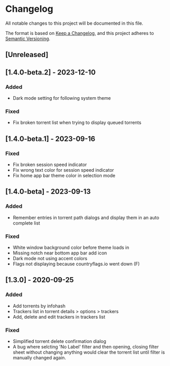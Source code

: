 # Changelog
All notable changes to this project will be documented in this file.

The format is based on [Keep a Changelog](https://keepachangelog.com/en/1.0.0/),
and this project adheres to [Semantic Versioning](https://semver.org/spec/v2.0.0.html).

## [Unreleased]

## [1.4.0-beta.2] - 2023-12-10
### Added
- Dark mode setting for following system theme

### Fixed
- Fix broken torrent list when trying to display queued torrents

## [1.4.0-beta.1] - 2023-09-16
### Fixed
- Fix broken session speed indicator
- Fix wrong text color for session speed indicator
- Fix home app bar theme color in selection mode

## [1.4.0-beta] - 2023-09-13
### Added
- Remember entries in torrent path dialogs and display them in an auto complete list

### Fixed
- White window background color before theme loads in
- Missing notch near bottom app bar add icon
- Dark mode not using accent colors
- Flags not displaying because countryflags.io went down (F)

## [1.3.0] - 2020-09-25
### Added
- Add torrents by infohash
- Trackers list in torrent details > options > trackers
- Add, delete and edit trackers in trackers list

### Fixed
- Simplified torrent delete confirmation dialog
- A bug where selcting 'No Label' filter and then opening, closing filter sheet without changing anything
would clear the torrent list until filter is manually changed again.

